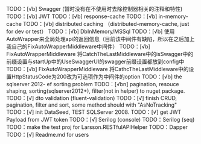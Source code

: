 TODO：[√b] Swagger (暂时没有在不使用时去除控制器相关的注释和特性)
TODO：[√b] JWT
TODO：[√b] response-cache
TODO：[√b] in-memory-cache
TODO：[√b] distributed caching （distributed-memory-cache, just for dev or test）
TODO：[√b] DbInMemory/MSSql
TODO：[√b] 使用AutoWrapper来全局处理api的返回信息（目前该中间件有缺陷，所以在之后加上我自己的FixAutoWrapperMiddleware中间件）
TODO：[√b] FixAutoWrapperMiddleware 将CatchTheLastMiddleware中的isSwagger中的前缀设置与startUp中的UseSwaggerUI的swagger前缀设置都放到config中
TODO：[√b] FixAutoWrapperMiddleware 将CathcTheLastMiddleware中的设置HttpStatusCode为200改为可选项作为中间件的option
TODO：[√b] the sqlserver 2012- ef sorting problem
TODO：[√bn] pagination, resouce shaping, sorting(sqlserver2012+), filter(not in helper) to nuget package.
TODO：[√] dto validation (fluent-validation)
TODO：[√] finish CRUD, pagination, filter and sort, some method should with "AsNoTracking"
TODO：[√] init DataSeed, TEST SQLServer 2008.
TODO：[√] get JWT Payload from JWT token
TODO：[√] Serilog (console)
TODO：Serilog (seq)
TODO：make the test proj for Larsson.RESTfulAPIHelper
TODO：Dapper
TODO：[√] Readme.md for users
